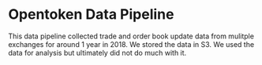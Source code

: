 # Opentoken Data Pipeline

This data pipeline collected trade and order book update data from mulitple exchanges for around 1 year in 2018.
We stored the data in S3.
We used the data for analysis but ultimately did not do much with it.
